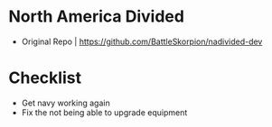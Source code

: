# North America Divided
- Original Repo | https://github.com/BattleSkorpion/nadivided-dev
# Checklist
- Get navy working again
- Fix the not being able to upgrade equipment
